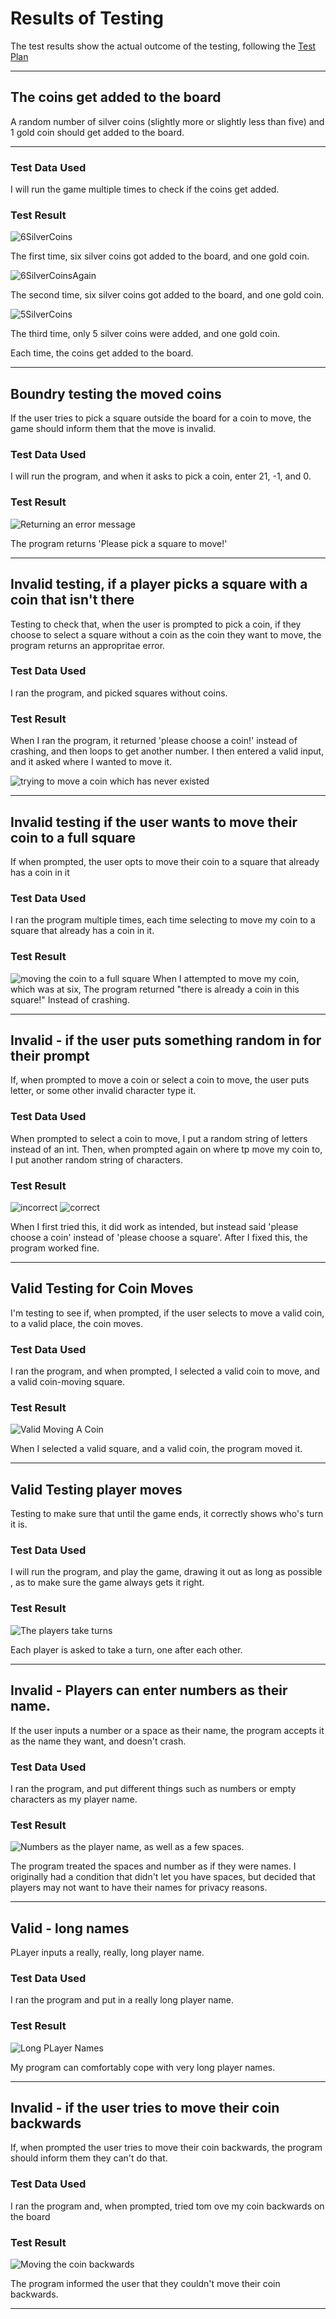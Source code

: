 # Results of Testing

The test results show the actual outcome of the testing, following the [Test Plan](test-plan.md)

---

## The coins get added to the board
A random number of silver coins (slightly more or slightly less than five) and 1 gold coin should get added to the board.

****

### Test Data Used

I will run the game multiple times to check if the coins get added.

### Test Result
![6SilverCoins](screenshots/CoinsAdd1.png)

The first time, six silver coins got added to the board, and one gold coin. 

![6SilverCoinsAgain](screenshots/CoinsAdd2.png)

The second time, six silver coins got added to the board, and one gold coin.

![5SilverCoins](screenshots/CoinsAdd3.png)

The third time, only 5 silver coins were added, and one gold coin. 

Each time, the coins get added to the board. 



---

## Boundry testing the moved coins

If the user tries to pick a square outside the board for a coin to move, the game should inform them that the move is invalid. 

### Test Data Used

I will run the program, and when it asks to pick a coin, enter 21, -1, and 0. 

### Test Result

![Returning an error message](screenshots/Animation.gif)

The program returns 'Please pick a square to move!' 

---

## Invalid testing, if a player picks a square with a coin that isn't there

Testing to check that, when the user is prompted to pick a coin, if they choose to select a square without a coin as the coin they want to move, the program returns an appropritae error.  
### Test Data Used

I ran the program, and picked squares without coins. 
### Test Result

When I ran the program, it returned 'please choose a coin!' instead of crashing, and then loops to get another number. I then entered a valid input, and it asked where I wanted to move it. 

![ trying to move a coin which has never existed](screenshots/MoveCoinToNoSquare.gif)



---
## Invalid testing if the user wants to move their coin to a full square

If when prompted, the user opts to move their coin to a square that already has a coin in it
### Test Data Used

I ran the program multiple times, each time selecting to move my coin to a square that already has a coin in it.
### Test Result

![moving the coin to a full square](screenshots/MoveCoinToFullSquare.gif)
When I attempted to move my coin, which was at six, The program returned "there is already a coin in this square!" Instead of crashing.

---


## Invalid - if the user puts something random in for their prompt

If, when prompted to move a coin or select a coin to move, the user puts letter, or some other invalid character type it.

### Test Data Used

When prompted to select a coin to move, I put a random string of letters instead of an int. Then, when prompted again on where tp move my coin to, I put another random string of characters.
### Test Result

![incorrect](screenshots/MoveCoinToLetterDV.gif)
![correct](screenshots/MoveCoinToLetter.gif)


When I first tried this, it did work as intended, but instead said 'please choose a coin' instead of 'please choose a square'. After I fixed this, the program worked fine. 

---


## Valid Testing for Coin Moves

I'm testing to see if, when prompted, if the user selects to move a valid coin, to a valid place, the coin moves.

### Test Data Used

I ran the program, and when prompted, I selected a valid coin to move, and a valid coin-moving square. 

### Test Result

![Valid Moving A Coin](screenshots/ValidMoveCoin.gif)

When I selected a valid square, and a valid coin, the program moved it.

---

## Valid Testing player moves

Testing to make sure that until the game ends, it correctly shows who's turn it is. 
### Test Data Used

I will run the program, and play the game, drawing it out as long as possible , as to make sure the game always gets it right.

### Test Result

![The players take turns](screenshots/ValidPlayerNames.gif)

Each player is asked to take a turn, one after each other. 

---


## Invalid - Players can enter numbers as their name.

If the user inputs a number or a space as their name, the program accepts it as the name they want, and doesn't crash.

### Test Data Used

I ran the program, and put different things such as numbers or empty characters as my player name. 

### Test Result

![Numbers as the player name, as well as a few spaces.](screenshots/NonCharPLayerNames.gif)

The program treated the spaces and number as if they were names. I originally had a condition that didn't let you have spaces, but decided that players may not want to have their names for privacy reasons. 

---

## Valid - long names

PLayer inputs a really, really, long player name.

### Test Data Used

I ran the program and put in a really long player name.
 
### Test Result

![Long PLayer Names](screenshots/LongPLayerNames.gif)

My program can comfortably cope with very long player names. 

---

## Invalid - if the user tries to move their coin backwards

If, when prompted the user tries to move their coin backwards, the program should inform them they can't do that.

### Test Data Used

I ran the program and, when prompted, tried tom ove my coin backwards on the board
### Test Result

![Moving the coin backwards](screenshots/BackwardsCoins.gif)

The program informed the user that they couldn't move their coin backwards. 

---




